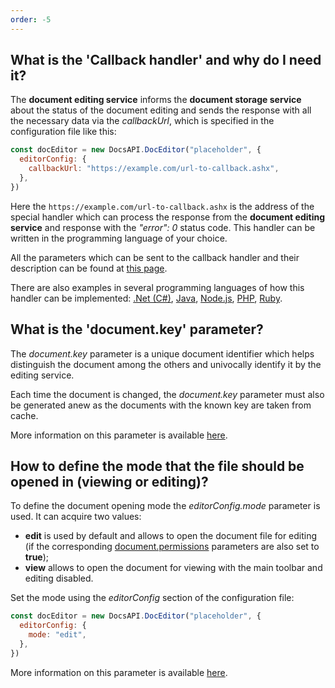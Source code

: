 ```yaml
---
order: -5
---
```


## What is the 'Callback handler' and why do I need it?

  The **document editing service** informs the **document storage service** about the status of the document editing and sends the response with all the necessary data via the *callbackUrl*, which is specified in the configuration file like this:

  ``` javascript
  const docEditor = new DocsAPI.DocEditor("placeholder", {
    editorConfig: {
      callbackUrl: "https://example.com/url-to-callback.ashx",
    },
  })
  ```

  Here the `https://example.com/url-to-callback.ashx` is the address of the special handler which can process the response from the **document editing service** and response with the *"error": 0* status code. This handler can be written in the programming language of your choice.

  All the parameters which can be sent to the callback handler and their description can be found at [this page](../../../Usage%20API/Callback%20handler/index.md).

  There are also examples in several programming languages of how this handler can be implemented: [.Net (C#)](../../../Usage%20API/Callback%20handler/index.md#net-c-document-save-example), [Java](../../../Usage%20API/Callback%20handler/index.md#java-document-save-example), [Node.js](../../../Usage%20API/Callback%20handler/index.md#nodejs-document-save-example), [PHP](../../../Usage%20API/Callback%20handler/index.md#php-document-save-example), [Ruby](../../../Usage%20API/Callback%20handler/index.md#ruby-document-save-example).

## What is the 'document.key' parameter?

  The *document.key* parameter is a unique document identifier which helps distinguish the document among the others and univocally identify it by the editing service.

  Each time the document is changed, the *document.key* parameter must also be generated anew as the documents with the known key are taken from cache.

  More information on this parameter is available [here](../../../Usage%20API/Config/Document/index.md#key).

## How to define the mode that the file should be opened in (viewing or editing)?

  To define the document opening mode the *editorConfig.mode* parameter is used. It can acquire two values:

  * **edit** is used by default and allows to open the document file for editing (if the corresponding [document.permissions](../../../Usage%20API/Config/Document/Permissions/index.md) parameters are also set to **true**);
  * **view** allows to open the document for viewing with the main toolbar and editing disabled.

  Set the mode using the *editorConfig* section of the configuration file:

  ``` javascript
  const docEditor = new DocsAPI.DocEditor("placeholder", {
    editorConfig: {
      mode: "edit",
    },
  })
  ```

  More information on this parameter is available [here](../../../Usage%20API/Config/Editor/index.md#mode).
